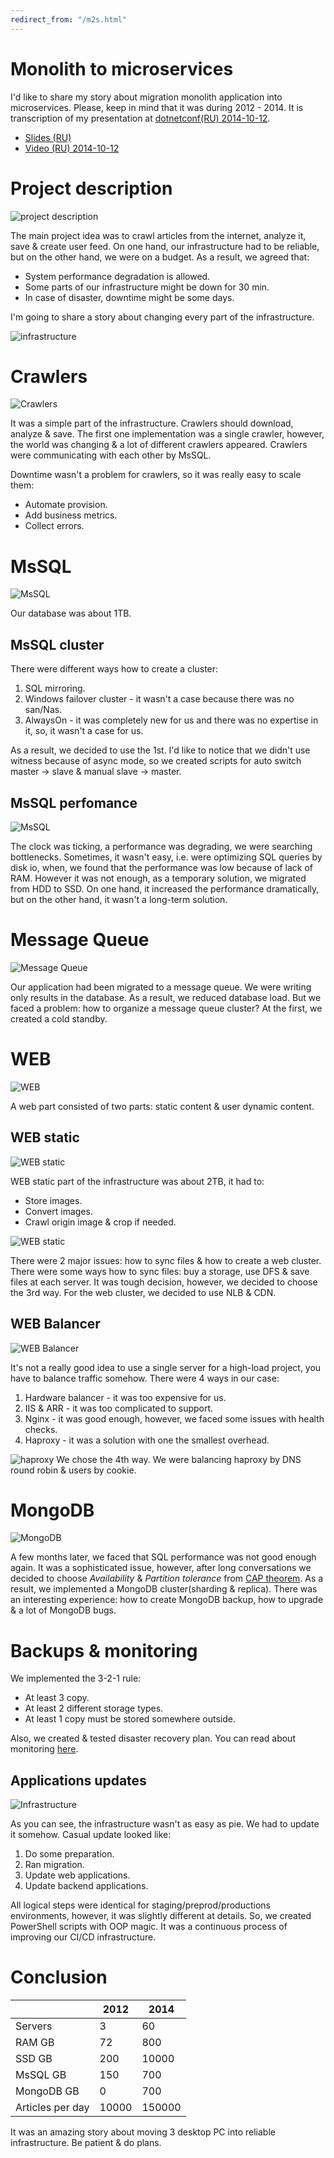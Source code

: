 ```yaml
---
redirect_from: "/m2s.html"
---
```

# Monolith to microservices

I'd like to share my story about migration monolith application into microservices. Please, keep in mind that it was during 2012 - 2014. It is transcription of my presentation at [dotnetconf(RU) 2014-10-12](http://dotnetconf.ru/materialy/monitoringandalerting).
* [Slides (RU)](https://cloud.mail.ru/public/5aBL/6S2YQd5TU)
* [Video (RU) 2014-10-12](https://www.youtube.com/watch?v=IrAgn8YPm2Y)

# Project description

![project description](assets/monolith2microservices_02.png?raw=true "Project description")

The main project idea was to crawl articles from the internet, analyze it, save & create user feed. On one hand, our infrastructure had to be reliable, but on the other hand, we were on a budget. As a result, we agreed that:
* System performance degradation is allowed.
* Some parts of our infrastructure might be down for 30 min.
* In case of disaster, downtime might be some days.

I'm going to share a story about changing every part of the infrastructure.

![infrastructure](assets/monolith2microservices_41.png?raw=true "infrastructure")

# Crawlers

![Crawlers](assets/monolith2microservices_06.png?raw=true "Crawlers")

It was a simple part of the infrastructure. Crawlers should download, analyze & save. The first one implementation was a single crawler, however, the world was changing & a lot of different crawlers appeared. Crawlers were communicating with each other by MsSQL.

Downtime wasn't a problem for crawlers, so it was really easy to scale them:
* Automate provision.
* Add business metrics.
* Collect errors.

# MsSQL

![MsSQL](assets/monolith2microservices_08.png?raw=true "MsSQL")

Our database was about 1TB.

## MsSQL cluster

There were different ways how to create a cluster:
1. SQL mirroring.
2. Windows failover cluster - it wasn't a case because there was no san/Nas.
3. AlwaysOn - it was completely new for us and there was no expertise in it, so, it wasn't a case for us.

As a result, we decided to use the 1st. I'd like to notice that we didn't use witness because of async mode, so we created scripts for auto switch master -> slave & manual slave -> master.

## MsSQL perfomance

![MsSQL](assets/monolith2microservices_12.png?raw=true "MsSQL")

The clock was ticking, a performance was degrading, we were searching bottlenecks. Sometimes, it wasn't easy, i.e. were optimizing SQL queries by disk io, when, we found that the performance was low because of lack of RAM. However it was not enough, as a temporary solution, we migrated from HDD to SSD. On one hand, it increased the performance dramatically, but on the other hand, it wasn't a long-term solution.

# Message Queue

![Message Queue](assets/monolith2microservices_15.png?raw=true "Message Queue")

Our application had been migrated to a message queue. We were writing only results in the database. As a result, we reduced database load. But we faced a problem: how to organize a message queue cluster? At the first, we created a cold standby.

# WEB

![WEB](assets/monolith2microservices_20.png?raw=true "WEB")

A web part consisted of two parts: static content & user dynamic content.

## WEB static

![WEB static](assets/monolith2microservices_23.png?raw=true "WEB static")

WEB static part of the infrastructure was about 2TB, it had to:
* Store images.
* Convert images.
* Crawl origin image & crop if needed.

![WEB static](assets/monolith2microservices_26.png?raw=true "WEB static")

There were 2 major issues: how to sync files & how to create a web cluster. There were some ways how to sync files: buy a storage, use DFS & save files at each server. It was tough decision, however, we decided to choose the 3rd way. For the web cluster, we decided to use NLB & CDN.

## WEB Balancer

![WEB Balancer](assets/monolith2microservices_30.png?raw=true "WEB Balancer")

It's not a really good idea to use a single server for a high-load project, you have to balance traffic somehow. There were 4 ways in our case:
1. Hardware balancer - it was too expensive for us.
2. IIS & ARR - it was too complicated to support.
3. Nginx - it was good enough, however, we faced some issues with health checks.
4. Haproxy - it was a solution with one the smallest overhead.

![haproxy](assets/monolith2microservices_32.png?raw=true "haproxy")
We chose the 4th way. We were balancing haproxy by DNS round robin & users by cookie.

# MongoDB

![MongoDB](assets/monolith2microservices_34.png?raw=true "MongoDB")

A few months later, we faced that SQL performance was not good enough again. It was a sophisticated issue, however, after long conversations we decided to choose *Availability* & *Partition tolerance* from [CAP theorem](https://en.wikipedia.org/wiki/CAP_theorem). As a result, we implemented a MongoDB cluster(sharding & replica). There was an interesting experience: how to create MongoDB backup, how to upgrade & a lot of MongoDB bugs.

# Backups & monitoring

We implemented the 3-2-1 rule:
* At least 3 copy.
* At least 2 different storage types.
* At least 1 copy must be stored somewhere outside.

Also, we created & tested disaster recovery plan. You can read about monitoring [here](http://www.goncharov.xyz/it/about-monitoring.html).

## Applications updates

![Infrastructure](assets/monolith2microservices_41.png?raw=true "Infrastructure")

As you can see, the infrastructure wasn't as easy as pie. We had to update it somehow. Casual update looked like:
1. Do some preparation.
2. Ran migration.
3. Update web applications.
4. Update backend applications.

All logical steps were identical for staging/preprod/productions environments, however, it was slightly different at details. So, we created PowerShell scripts with OOP magic. It was a continuous process of improving our CI/CD infrastructure.

# Conclusion 

|                  | 2012  | 2014   |
|------------------|-------|--------|
| Servers          | 3     | 60     |
| RAM GB           | 72    | 800    |
| SSD GB           | 200   | 10000  |
| MsSQL GB         | 150   | 700    |
| MongoDB GB       | 0     | 700    |
| Articles per day | 10000 | 150000 |

It was an amazing story about moving 3 desktop PC into reliable infrastructure. Be patient & do plans.
